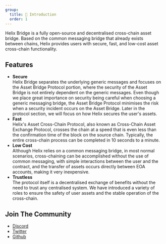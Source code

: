 ```yaml
---
group:
  title: 🔹 Introduction
  order: 1
---
```


Helix Bridge is a fully open-source and decentralised cross-chain asset bridge. Based on the common messaging bridge that already exists between chains, Helix provides users with secure, fast, and low-cost asset cross-chain functionality.

## Features

- **Secure**
  <br>Helix Bridge separates the underlying generic messages and focuses on the Asset Bridge Protocol portion, where the security of the Asset Bridge is not entirely dependent on the generic messages. Even though we place great importance on security being careful when choosing a generic messaging bridge, the Asset Bridge Protocol minimises the risk when a security incident occurs on the Asset Bridge. Later in the protocol section, we will focus on how Helix secures the user's assets.
- **Fast**
  <br>Helix's Asset Cross-Chain Protocol, also known as Cross-Chain Asset Exchange Protocol, crosses the chain at a speed that is even less than the confirmation time of the block on the source chain. Typically, the entire cross-chain process can be completed in 10 seconds to a minute.
- **Low Cost**
  <br>Although Helix relies on a common messaging bridge, in most normal scenarios, cross-chaining can be accomplished without the use of common messaging, with simple interactions between the user and the contract, and the transfer of assets occurs directly between EOA accounts, making it very inexpensive.
- **Trustless**
  <br>The protocol itself is a decentralised exchange of benefits without the need to trust any centralised system. We have introduced a variety of roles to ensure the safety of user assets and the stable operation of the cross-chain.

## Join The Community

- [Discord](https://discord.gg/6XyyNGugdE)
- [Twitter](https://twitter.com/helixbridges)
- [Github](https://github.com/helix-bridge)
